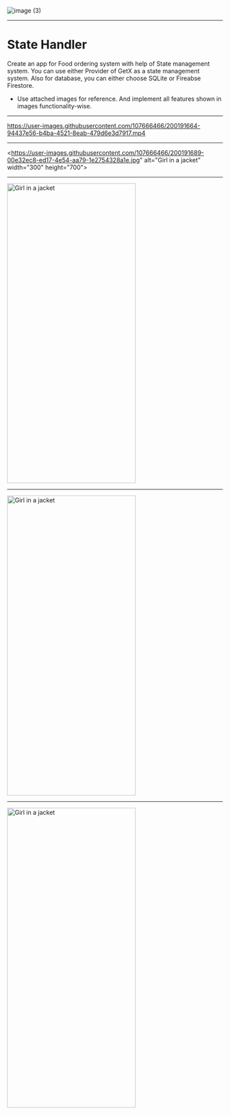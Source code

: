 
![image (3)](https://user-images.githubusercontent.com/107666466/196494096-276c9a6d-9108-4c6c-b932-d6026de6c3c2.jpg)

---

# State Handler
Create an app for Food ordering system with help of State management system. You can use either Provider of GetX as a state management system. Also for database, you can either choose SQLite or Fireabse Firestore.
- Use attached images for reference. And implement all features shown in images functionality-wise.

---

https://user-images.githubusercontent.com/107666466/200191664-94437e56-b4ba-4521-8eab-479d6e3d7917.mp4


---


<https://user-images.githubusercontent.com/107666466/200191689-00e32ec8-ed17-4e54-aa79-1e2754328a1e.jpg" alt="Girl in a jacket" width="300" height="700">

---
  
<img src="https://user-images.githubusercontent.com/107666466/200191712-e2fe0b29-3572-4f00-b9bf-7fd569f6389c.jpg" alt="Girl in a jacket" width="300" height="700">

---
  
<img src="https://user-images.githubusercontent.com/107666466/200191734-778d00fb-c12f-4c5c-a4af-33e0ee999c65.jpg" alt="Girl in a jacket" width="300" height="700">

---
  
<img src="https://user-images.githubusercontent.com/107666466/200191749-3ac68885-f130-4763-96f7-386d15d39470.jpg" alt="Girl in a jacket" width="300" height="700">





